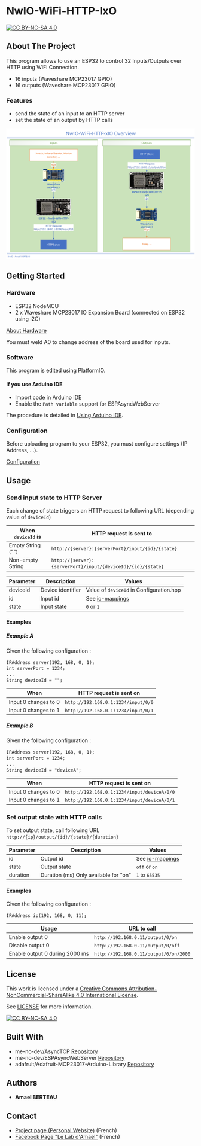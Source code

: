 # NwIO-WiFi-HTTP-IxO
[![CC BY-NC-SA 4.0][cc-by-nc-sa-shield]][cc-by-nc-sa]

## About The Project
This program allows to use an ESP32 to control 32 Inputs/Outputs over HTTP using WiFi Connection.

- 16 inputs (Waveshare MCP23017 GPIO)
- 16 outputs (Waveshare MCP23017 GPIO)

### Features
- send the state of an input to an HTTP server
- set the state of an output by HTTP calls

![Overview](Overview.png)

<!-- GETTING STARTED -->
## Getting Started
### Hardware
- ESP32 NodeMCU
- 2 x Waveshare MCP23017 IO Expansion Board (connected on ESP32 using I2C)

[About Hardware](../doc/About-Hardware.md)

You must weld A0 to change address of the board used for inputs.

### Software
This program is edited using PlatformIO.

#### If you use Arduino IDE
- Import code in Arduino IDE
- Enable the `Path variable` support for ESPAsyncWebServer

The procedure is detailed in [Using Arduino IDE](../doc/Using-ArduinoIDE.md).

### Configuration
Before uploading program to your ESP32, you must configure settings (IP Address, ...).

[Configuration](configuration.md)

<!-- USAGE EXAMPLES -->
## Usage
### Send input state to HTTP Server

Each change of state triggers an HTTP request to following URL (depending value of `deviceId`)

| When `deviceId` is | HTTP request is sent to                                      |
|--------------------|--------------------------------------------------------------|
| Empty String ("")  | `http://{server}:{serverPort}/input/{id}/{state}`            |
| Non-empty String   | `http://{server}:{serverPort}/input/{deviceId}/{id}/{state}` |

| Parameter | Description       | Values                                   |
|-----------|-------------------|------------------------------------------|
| deviceId  | Device identifier | Value of `deviceId` in Configuration.hpp |
| id        | Input id          | See [io-mappings](io-mappings.md)        |
| state     | Input state       | `0` or `1`                               |

#### Examples
##### Example A
Given the following configuration :
```
IPAddress server(192, 168, 0, 1);
int serverPort = 1234;
...
String deviceId = "";
```
| When                 | HTTP request is sent on             |
|----------------------|-------------------------------------|
| Input 0 changes to 0 | `http://192.168.0.1:1234/input/0/0` |
| Input 0 changes to 1 | `http://192.168.0.1:1234/input/0/1` |

##### Example B
Given the following configuration :
```
IPAddress server(192, 168, 0, 1);
int serverPort = 1234;
...
String deviceId = "deviceA";
```
| When                 | HTTP request is sent on                     |
|----------------------|---------------------------------------------|
| Input 0 changes to 0 | `http://192.168.0.1:1234/input/deviceA/0/0` |
| Input 0 changes to 1 | `http://192.168.0.1:1234/input/deviceA/0/1` |

### Set output state with HTTP calls
To set output state, call following URL ``http://{ip}/output/{id}/{state}/{duration}``

| Parameter | Description                            | Values                            |
|-----------|----------------------------------------|-----------------------------------|
| id        | Output id                              | See [io-mappings](io-mappings.md) |
| state     | Output state                           | `off` or `on`                     |
| duration  | Duration (ms) Only available for "on"  | `1` to `65535`                    |

#### Examples
Given the following configuration :
```
IPAddress ip(192, 168, 0, 11);
```

| Usage                          | URL to call                            |
|--------------------------------|----------------------------------------|
| Enable output 0                | `http://192.168.0.11/output/0/on`      |
| Disable output 0               | `http://192.168.0.11/output/0/off`     |
| Enable output 0 during 2000 ms | `http://192.168.0.11/output/0/on/2000` |

<!-- LICENSE -->
## License
This work is licensed under a
[Creative Commons Attribution-NonCommercial-ShareAlike 4.0 International License][cc-by-nc-sa].

See [LICENSE](../LICENSE) for more information.

[![CC BY-NC-SA 4.0][cc-by-nc-sa-image]][cc-by-nc-sa]

## Built With
- me-no-dev/AsyncTCP [Repository](https://github.com/me-no-dev/AsyncTCP)
- me-no-dev/ESPAsyncWebServer [Repository](https://github.com/me-no-dev/ESPAsyncWebServer)
- adafruit/Adafruit-MCP23017-Arduino-Library [Repository](https://github.com/adafruit/Adafruit-MCP23017-Arduino-Library)

## Authors
* **Amael BERTEAU**

<!-- CONTACT -->
## Contact
- [Project page (Personal Website)](https://amaelberteau.com/projects/nwio) (French)
- [Facebook Page "Le Lab d'Amael"](https://www.facebook.com/amael.lab) (French)

<!-- MARKDOWN LINKS & IMAGES -->
[linkedin-shield]: https://img.shields.io/badge/-LinkedIn-black.svg?style=for-the-badge&logo=linkedin&colorB=555
[linkedin-url]: https://linkedin.com/in/amael-berteau
[cc-by-nc-sa]: http://creativecommons.org/licenses/by-nc-sa/4.0/
[cc-by-nc-sa-image]: https://licensebuttons.net/l/by-nc-sa/4.0/88x31.png
[cc-by-nc-sa-shield]: https://img.shields.io/badge/License-CC%20BY--NC--SA%204.0-lightgrey.svg
